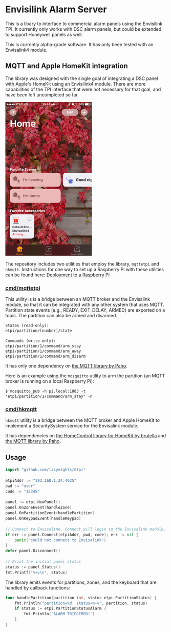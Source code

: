 # Envisilink Alarm Server

This is a libary to interface to commercial alarm panels using the Envisilink TPI. It currently only works with DSC alarm panels, but could be extended to support Honeywell panels as well.

This is currently alpha-grade software. It has only been tested with an Envisalink4 module. 

## MQTT and Apple HomeKit integration

The library was designed with the single goal of integrating a DSC panel with Apple's HomeKit using an Envisilink4 module. There are more capabilities of the TPI interface that were not necessary for that goal, and have been left uncompleted so far.

![](doc/home_screenshot.png)

The repository includes two utilities that employ the library, `mqttetpi` and `hkmqtt`. Instructions for one way to set up a Raspberry Pi with these utilities can be found here: [Deployment to a Raspberry Pi](cmd/README.md)

### [cmd/mqttetpi](cmd/mqttetpi)

This utility is is a bridge between an MQTT broker and the Envisalink module, so that it can be integrated with any other system that uses MQTT. Partition state events (e.g., READY, EXIT_DELAY, ARMED) are exported on a topic. The partition can also be armed and disarmed.

```
States (read-only):
etpi/partition/[number]/state

Commands (write-only):
etpi/partition/1/command/arm_stay
etpi/partition/1/command/arm_away
etpi/partition/1/command/arm_disarm
```

It has only one dependency on [the MQTT library by Paho](https://github.com/eclipse/paho.mqtt.golang).

Here is an example using the `mosquitto` utility to arm the partition (an MQTT broker is running on a local Raspberry Pi):
```
$ mosquitto_pub -h pi.local:1883 -t "etpi/partition/1/command/arm_stay" -n
```

### [cmd/hkmqtt](cmd/hkmqtt)

`hkmqtt` utility is a bridge between the MQTT broker and Apple HomeKit to implement a SecuritySystem service for the Envisalink module.

It has dependencies on [the HomeControl library for HomeKit by brutella](https://github.com/brutella/hc) and [the MQTT library by Paho](https://github.com/eclipse/paho.mqtt.golang).

## Usage

```go
import "github.com/lazyeights/etpi"

etpiAddr := "192.168.1.24:4025"
pwd := "user"
code := "12345"

panel := etpi.NewPanel()
panel.OnZoneEvent(handleZone)
panel.OnPartitionEvent(handlePartition)
panel.OnKeypadEvent(handleKeypad)

// Connect to Envisalink. Connect will login to the Envisalink module, set the current date and time, and poll for the panel's current status.
if err := panel.Connect(etpiAddr, pwd, code); err != nil {
    panic("could not connect to Envisalink")
}
defer panel.Disconnect()

// Print the initial panel status
status := panel.Status()
fmt.Printf("%+v\n", status)
```

The library emits events for partitions, zones, and the keyboard that are handled by callback functions:

```go
func handlePartition(partition int, status etpi.PartitionStatus) {
	fmt.Println("partition=%d, status=%+v", partition, status)
    if status := etpi.PartitionStatusAlarm {
        fmt.Println("ALARM TRIGGERED!")
    }
}
```